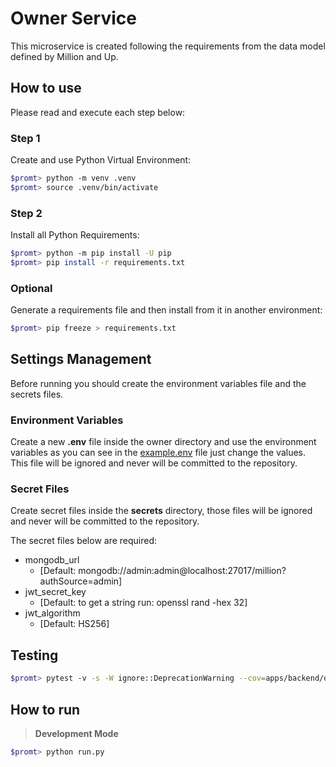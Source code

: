 # Owner Service
This microservice is created following the requirements from the data model defined by Million and Up.

## How to use

Please read and execute each step below:

### Step 1

Create and use Python Virtual Environment:

```bash
$promt> python -m venv .venv
$promt> source .venv/bin/activate
```

### Step 2

Install all Python Requirements:

```bash
$promt> python -m pip install -U pip
$promt> pip install -r requirements.txt
```

### Optional

Generate a requirements file and then install from it in another environment:

```bash
$promt> pip freeze > requirements.txt
```

## Settings Management

Before running you should create the environment variables file and the secrets files.

### Environment Variables

Create a new **.env** file inside the owner directory and use the environment variables as you can see in the [example.env](example.env) file just change the values. This file will be ignored and never will be committed to the repository.

### Secret Files

Create secret files inside the **secrets** directory, those files will be ignored and never will be committed to the repository.

The secret files below are required:

- mongodb_url
    - [Default: mongodb://admin:admin@localhost:27017/million?authSource=admin]
- jwt_secret_key
    - [Default: to get a string run: openssl rand -hex 32]
- jwt_algorithm
    - [Default: HS256]

## Testing

```bash
$promt> pytest -v -s -W ignore::DeprecationWarning --cov=apps/backend/owner/src apps/backend/owner
```

## How to run

> **Development Mode**

```bash
$promt> python run.py
```
